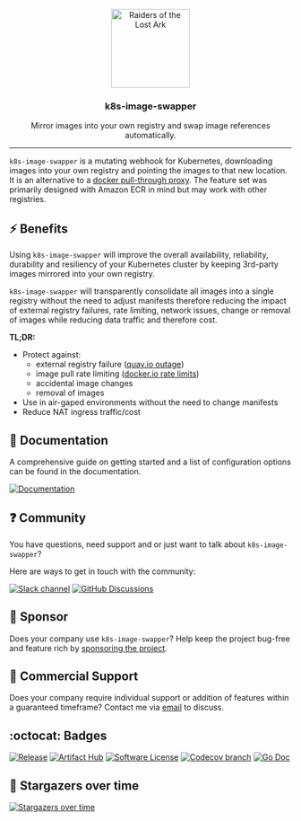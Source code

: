 <p align="center">
  <img alt="Raiders of the Lost Ark" src="docs/img/indiana.gif" height="140" />
  <h3 align="center">k8s-image-swapper</h3>
  <p align="center">Mirror images into your own registry and swap image references automatically.</p>
</p>

---

`k8s-image-swapper` is a mutating webhook for Kubernetes, downloading images into your own registry and pointing the images to that new location.
It is an alternative to a [docker pull-through proxy](https://docs.docker.com/registry/recipes/mirror/).
The feature set was primarily designed with Amazon ECR in mind but may work with other registries.

## :zap: Benefits

Using `k8s-image-swapper` will improve the overall availability, reliability, durability and resiliency of your
Kubernetes cluster by keeping 3rd-party images mirrored into your own registry.

`k8s-image-swapper` will transparently consolidate all images into a single registry without the need to adjust manifests
therefore reducing the impact of external registry failures, rate limiting, network issues, change or removal of images
while reducing data traffic and therefore cost.

**TL;DR:**

* Protect against:
  * external registry failure ([quay.io outage](https://www.reddit.com/r/devops/comments/f9kiej/quayio_is_experiencing_an_outage/))
  * image pull rate limiting ([docker.io rate limits](https://www.docker.com/blog/scaling-docker-to-serve-millions-more-developers-network-egress/))
  * accidental image changes
  * removal of images
* Use in air-gaped environments without the need to change manifests
* Reduce NAT ingress traffic/cost

## :book: Documentation

A comprehensive guide on getting started and a list of configuration options can be found in the documentation.

[![Documentation](https://img.shields.io/badge/Documentation-2FA4E7?style=for-the-badge&logo=ReadMe&logoColor=white)](https://estahn.github.io/k8s-image-swapper/index.html)

## :question: Community

You have questions, need support and or just want to talk about `k8s-image-swapper`?

Here are ways to get in touch with the community:

[![Slack channel](https://img.shields.io/badge/Slack_Channel-4A154B?style=for-the-badge&logo=slack&logoColor=white)](http://slack.kubernetes.io/)
[![GitHub Discussions](https://img.shields.io/badge/GITHUB_DISCUSSION-181717?style=for-the-badge&logo=github&logoColor=white)](https://github.com/estahn/k8s-image-swapper/discussions)


## :heart_decoration: Sponsor

Does your company use `k8s-image-swapper`?
Help keep the project bug-free and feature rich by [sponsoring the project](https://github.com/sponsors/estahn).

## :office: Commercial Support

Does your company require individual support or addition of features within a guaranteed timeframe?
Contact me via [email](mailto:enrico.stahn@gmail.com) to discuss.

## :octocat: Badges

[![Release](https://img.shields.io/github/release/estahn/k8s-image-swapper.svg?style=for-the-badge)](https://github.com/backmarket-oss/k8s-image-swapper/releases/latest)
[![Artifact Hub](https://img.shields.io/badge/Artifact_Hub-417598?style=for-the-badge&logo=artifacthub&logoColor=white)](https://artifacthub.io/packages/helm/estahn/k8s-image-swapper)
[![Software License](https://img.shields.io/badge/license-MIT-brightgreen.svg?style=for-the-badge)](/LICENSE.md)
[![Codecov branch](https://img.shields.io/codecov/c/github/estahn/k8s-image-swapper/main.svg?style=for-the-badge)](https://codecov.io/gh/estahn/k8s-image-swapper)
[![Go Doc](https://img.shields.io/badge/godoc-reference-blue.svg?style=for-the-badge)](http://godoc.org/github.com/estahn/k8s-image-swapper)

## :star2: Stargazers over time

[![Stargazers over time](https://starchart.cc/estahn/k8s-image-swapper.svg)](https://starchart.cc/estahn/k8s-image-swapper)
